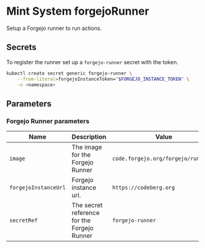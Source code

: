 # Mint System forgejoRunner

Setup a Forgejo runner to run actions.

## Secrets

To register the runner set up a `forgejo-runner` secret with the token.

```bash
kubectl create secret generic forgejo-runner \
    --from-literal=forgejoInstanceToken="$FORGEJO_INSTANCE_TOKEN" \
    -n <namespace>
```

## Parameters

### Forgejo Runner parameters

| Name                 | Description                                 | Value                               |
| -------------------- | ------------------------------------------- | ----------------------------------- |
| `image`              | The image for the Forgejo Runner            | `code.forgejo.org/forgejo/runner:9` |
| `forgejoInstanceUrl` | Forgejo instance url.                       | `https://codeberg.org`              |
| `secretRef`          | The secret reference for the Forgejo Runner | `forgejo-runner`                    |
